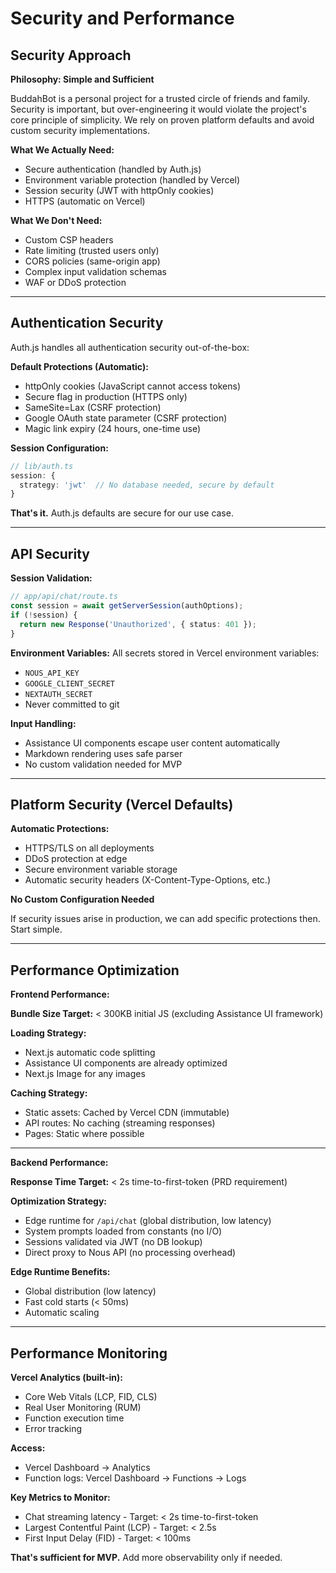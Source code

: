 # Security and Performance

## Security Approach

**Philosophy: Simple and Sufficient**

BuddahBot is a personal project for a trusted circle of friends and family. Security is important, but over-engineering it would violate the project's core principle of simplicity. We rely on proven platform defaults and avoid custom security implementations.

**What We Actually Need:**
- Secure authentication (handled by Auth.js)
- Environment variable protection (handled by Vercel)
- Session security (JWT with httpOnly cookies)
- HTTPS (automatic on Vercel)

**What We Don't Need:**
- Custom CSP headers
- Rate limiting (trusted users only)
- CORS policies (same-origin app)
- Complex input validation schemas
- WAF or DDoS protection

---

## Authentication Security

Auth.js handles all authentication security out-of-the-box:

**Default Protections (Automatic):**
- httpOnly cookies (JavaScript cannot access tokens)
- Secure flag in production (HTTPS only)
- SameSite=Lax (CSRF protection)
- Google OAuth state parameter (CSRF protection)
- Magic link expiry (24 hours, one-time use)

**Session Configuration:**
```typescript
// lib/auth.ts
session: {
  strategy: 'jwt'  // No database needed, secure by default
}
```

**That's it.** Auth.js defaults are secure for our use case.

---

## API Security

**Session Validation:**
```typescript
// app/api/chat/route.ts
const session = await getServerSession(authOptions);
if (!session) {
  return new Response('Unauthorized', { status: 401 });
}
```

**Environment Variables:**
All secrets stored in Vercel environment variables:
- `NOUS_API_KEY`
- `GOOGLE_CLIENT_SECRET`
- `NEXTAUTH_SECRET`
- Never committed to git

**Input Handling:**
- Assistance UI components escape user content automatically
- Markdown rendering uses safe parser
- No custom validation needed for MVP

---

## Platform Security (Vercel Defaults)

**Automatic Protections:**
- HTTPS/TLS on all deployments
- DDoS protection at edge
- Secure environment variable storage
- Automatic security headers (X-Content-Type-Options, etc.)

**No Custom Configuration Needed**

If security issues arise in production, we can add specific protections then. Start simple.

---

## Performance Optimization

**Frontend Performance:**

**Bundle Size Target:** < 300KB initial JS (excluding Assistance UI framework)

**Loading Strategy:**
- Next.js automatic code splitting
- Assistance UI components are already optimized
- Next.js Image for any images

**Caching Strategy:**
- Static assets: Cached by Vercel CDN (immutable)
- API routes: No caching (streaming responses)
- Pages: Static where possible

---

**Backend Performance:**

**Response Time Target:** < 2s time-to-first-token (PRD requirement)

**Optimization Strategy:**
- Edge runtime for `/api/chat` (global distribution, low latency)
- System prompts loaded from constants (no I/O)
- Sessions validated via JWT (no DB lookup)
- Direct proxy to Nous API (no processing overhead)

**Edge Runtime Benefits:**
- Global distribution (low latency)
- Fast cold starts (< 50ms)
- Automatic scaling

---

## Performance Monitoring

**Vercel Analytics (built-in):**
- Core Web Vitals (LCP, FID, CLS)
- Real User Monitoring (RUM)
- Function execution time
- Error tracking

**Access:**
- Vercel Dashboard → Analytics
- Function logs: Vercel Dashboard → Functions → Logs

**Key Metrics to Monitor:**
- Chat streaming latency - Target: < 2s time-to-first-token
- Largest Contentful Paint (LCP) - Target: < 2.5s
- First Input Delay (FID) - Target: < 100ms

**That's sufficient for MVP.** Add more observability only if needed.
